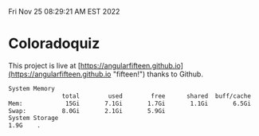 Fri Nov 25 08:29:21 AM EST 2022

# Coloradoquiz


This project is live at [https://angularfifteen.github.io](https://angularfifteen.github.io "fifteen!") thanks to Github.

```bash
System Memory
               total        used        free      shared  buff/cache   available
Mem:            15Gi       7.1Gi       1.7Gi       1.1Gi       6.5Gi       6.8Gi
Swap:          8.0Gi       2.1Gi       5.9Gi
System Storage
1.9G	.
